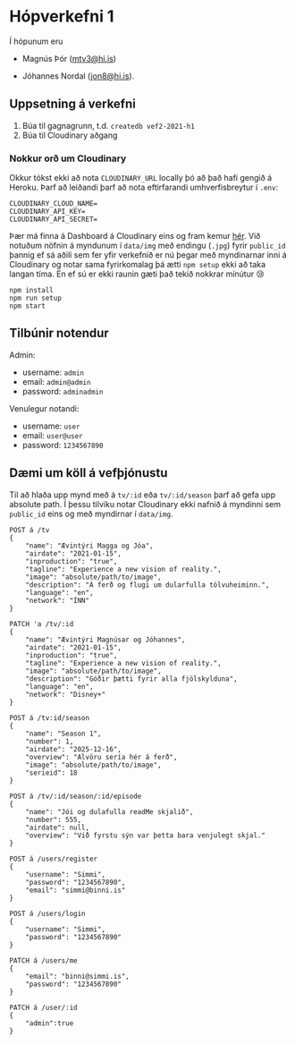 # Hópverkefni 1

Í hópunum eru 

+ Magnús Þór (mtv3@hi.is)

+ Jóhannes Nordal (jon8@hi.is).

## Uppsetning á verkefni

1. Búa til gagnagrunn, t.d. `createdb vef2-2021-h1`
2. Búa til Cloudinary aðgang

### Nokkur orð um Cloudinary

Okkur tókst ekki að nota `CLOUDINARY_URL` locally þó að það hafi
gengið á Heroku. Þarf að leiðandi þarf að nota eftirfarandi 
umhverfisbreytur í `.env`:

```
CLOUDINARY_CLOUD_NAME=
CLOUDINARY_API_KEY=
CLOUDINARY_API_SECRET=
```

Þær má finna á Dashboard á Cloudinary eins og fram kemur
[hér](https://cloudinary.com/documentation/node_integration#configuration).
Við notuðum nöfnin á myndunum í `data/img` með endingu (`.jpg`) fyrir `public_id`
þannig ef sá aðili sem fer yfir verkefnið er nú þegar með myndinarnar inni á
Cloudinary og notar sama fyrirkomalag þá ætti `npm setup` ekki að taka
langan tíma. En ef sú er ekki raunin gæti það tekið nokkrar mínútur :cry:

```
npm install
npm run setup
npm start
```
## Tilbúnir notendur

Admin:

+ username: `admin`
+ email: `admin@admin`
+ password: `adminadmin`

Venulegur notandi:

+ username: `user`
+ email: `user@user`
+ password: `1234567890`

## Dæmi um köll á vefþjónustu

Til að hlaða upp mynd með á `tv/:id` eða `tv/:id/season` þarf að gefa upp
absolute path. Í þessu tilviku notar Cloudinary ekki nafnið á myndinni sem
`public_id` eins og með myndirnar í `data/img`.

```
POST á /tv
{
    "name": "Ævintýri Magga og Jóa",
    "airdate": "2021-01-15",
    "inproduction": "true",
    "tagline": "Experience a new vision of reality.",
    "image": "absolute/path/to/image",
    "description": "Á ferð og flugi um dularfulla tölvuheiminn.",
    "language": "en",
    "network": "ÍNN"
}
```

```
PATCH 'a /tv/:id
{
    "name": "Ævintýri Magnúsar og Jóhannes",
    "airdate": "2021-01-15",
    "inproduction": "true",
    "tagline": "Experience a new vision of reality.",
    "image": "absolute/path/to/image",
    "description": "Góðir þætti fyrir alla fjölskylduna",
    "language": "en",
    "network": "Disney+"
}
```

```
POST á /tv:id/season
{
    "name": "Season 1",
    "number": 1,
    "airdate": "2025-12-16",
    "overview": "Alvöru sería hér á ferð",
    "image": "absolute/path/to/image",
    "serieid": 18
}
```

```
POST á /tv/:id/season/:id/episode
{
    "name": "Jói og dulafulla readMe skjalið",
    "number": 555,
    "airdate": null,
    "overview": "Við fyrstu sýn var þetta bara venjulegt skjal."
}
```

```
POST á /users/register
{
    "username": "Simmi",
    "password": "1234567890",
    "email": "simmi@binni.is"
}
```

```
POST á /users/login
{
    "username": "Simmi",
    "password": "1234567890"
}
```

```
PATCH á /users/me
{
    "email": "binni@simmi.is",
    "password": "1234567890"
}
```

```
PATCH á /user/:id
{
    "admin":true
}

```
